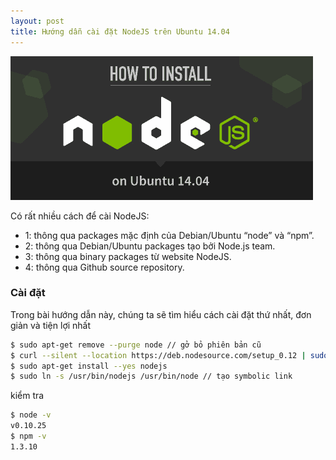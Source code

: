 ```yaml
---
layout: post
title: Hướng dẫn cài đặt NodeJS trên Ubuntu 14.04
---
```

![](/images/nodejs-ubuntu.png)

Có rất nhiều cách để cài NodeJS:

 + 1: thông qua packages mặc định của Debian/Ubuntu “node” và “npm”.
 + 2: thông qua Debian/Ubuntu packages tạo bởi Node.js team.
 + 3: thông qua binary packages từ website NodeJS.
 + 4: thông qua Github source repository.

### Cài đặt

Trong bài hướng dẫn này, chúng ta sẽ tìm hiểu cách cài đặt  thứ nhất, đơn giản và tiện lợi nhất

```bash
$ sudo apt-get remove --purge node // gở bỏ phiên bản cũ
$ curl --silent --location https://deb.nodesource.com/setup_0.12 | sudo bash -
$ sudo apt-get install --yes nodejs
$ sudo ln -s /usr/bin/nodejs /usr/bin/node // tạo symbolic link
```

kiểm tra 

```bash
$ node -v
v0.10.25
$ npm -v
1.3.10
```

